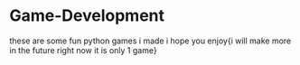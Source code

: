 # Game-Development
these are some fun python games i made i hope you enjoy{i will make more in the future right now it is only 1 game}
